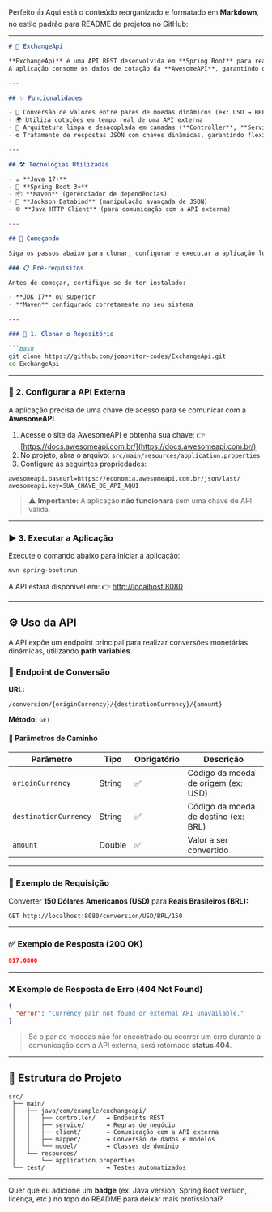 Perfeito 👍 Aqui está o conteúdo reorganizado e formatado em **Markdown**, no estilo padrão para README de projetos no GitHub:

---

````markdown
# 💱 ExchangeApi

**ExchangeApi** é uma API REST desenvolvida em **Spring Boot** para realizar a conversão de valores entre diferentes moedas em tempo real.  
A aplicação consome os dados de cotação da **AwesomeAPI**, garantindo que os cálculos de conversão utilizem as taxas mais recentes.

---

## ✨ Funcionalidades

- 🔄 Conversão de valores entre pares de moedas dinâmicos (ex: USD → BRL, EUR → USD, etc.)  
- 🌍 Utiliza cotações em tempo real de uma API externa  
- 🧩 Arquitetura limpa e desacoplada em camadas (**Controller**, **Service**, **Mapper**, **Client**)  
- ⚙️ Tratamento de respostas JSON com chaves dinâmicas, garantindo flexibilidade na consulta de moedas  

---

## 🛠️ Tecnologias Utilizadas

- ☕ **Java 17+**
- 🚀 **Spring Boot 3+**
- 📦 **Maven** (gerenciador de dependências)
- 🧠 **Jackson Databind** (manipulação avançada de JSON)
- 🌐 **Java HTTP Client** (para comunicação com a API externa)

---

## 🚀 Começando

Siga os passos abaixo para clonar, configurar e executar a aplicação localmente.

### 📋 Pré-requisitos

Antes de começar, certifique-se de ter instalado:

- **JDK 17** ou superior  
- **Maven** configurado corretamente no seu sistema

---

### 🧩 1. Clonar o Repositório

```bash
git clone https://github.com/joaovitor-codes/ExchangeApi.git
cd ExchangeApi
````

---

### 🔑 2. Configurar a API Externa

A aplicação precisa de uma chave de acesso para se comunicar com a **AwesomeAPI**.

1. Acesse o site da AwesomeAPI e obtenha sua chave:
   👉 [https://docs.awesomeapi.com.br/](https://docs.awesomeapi.com.br/)
2. No projeto, abra o arquivo:
   `src/main/resources/application.properties`
3. Configure as seguintes propriedades:

```properties
awesomeapi.baseurl=https://economia.awesomeapi.com.br/json/last/
awesomeapi.key=SUA_CHAVE_DE_API_AQUI
```

> ⚠️ **Importante:** A aplicação **não funcionará** sem uma chave de API válida.

---

### ▶️ 3. Executar a Aplicação

Execute o comando abaixo para iniciar a aplicação:

```bash
mvn spring-boot:run
```

A API estará disponível em:
👉 [http://localhost:8080](http://localhost:8080)

---

## ⚙️ Uso da API

A API expõe um endpoint principal para realizar conversões monetárias dinâmicas, utilizando **path variables**.

### 🔁 Endpoint de Conversão

**URL:**

```
/conversion/{originCurrency}/{destinationCurrency}/{amount}
```

**Método:** `GET`

#### 🔧 Parâmetros de Caminho

| Parâmetro             | Tipo   | Obrigatório | Descrição                            |
| --------------------- | ------ | ----------- | ------------------------------------ |
| `originCurrency`      | String | ✅           | Código da moeda de origem (ex: USD)  |
| `destinationCurrency` | String | ✅           | Código da moeda de destino (ex: BRL) |
| `amount`              | Double | ✅           | Valor a ser convertido               |

---

### 🧮 Exemplo de Requisição

Converter **150 Dólares Americanos (USD)** para **Reais Brasileiros (BRL):**

```http
GET http://localhost:8080/conversion/USD/BRL/150
```

---

### ✅ Exemplo de Resposta (200 OK)

```json
817.0800
```

---

### ❌ Exemplo de Resposta de Erro (404 Not Found)

```json
{
  "error": "Currency pair not found or external API unavailable."
}
```

> Se o par de moedas não for encontrado ou ocorrer um erro durante a comunicação com a API externa, será retornado **status 404**.

---

## 🧠 Estrutura do Projeto

```
src/
 ├── main/
 │   ├── java/com/example/exchangeapi/
 │   │   ├── controller/   → Endpoints REST
 │   │   ├── service/      → Regras de negócio
 │   │   ├── client/       → Comunicação com a API externa
 │   │   ├── mapper/       → Conversão de dados e modelos
 │   │   └── model/        → Classes de domínio
 │   └── resources/
 │       └── application.properties
 └── test/                 → Testes automatizados
```

---

Quer que eu adicione um **badge** (ex: Java version, Spring Boot version, licença, etc.) no topo do README para deixar mais profissional?
```
